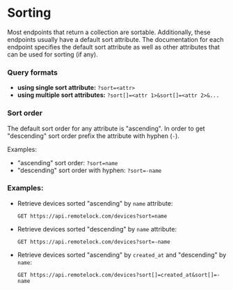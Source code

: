 # Sorting

Most endpoints that return a collection are sortable. Additionally, these
endpoints usually have a default sort attribute.
The documentation for each endpoint specifies the default sort attribute as well
as other attributes that can be used for sorting (if any).

### Query formats

* **using single sort attribute:** `?sort=<attr>`
* **using multiple sort attributes:** `?sort[]=<attr 1>&sort[]=<attr 2>&...`

### Sort order

The default sort order for any attribute is "ascending". In order to get
"descending" sort order prefix the attribute with hyphen (`-`).

Examples:

- "ascending" sort order: `?sort=name`
- "descending" sort order with hyphen: `?sort=-name`

### Examples:

* Retrieve devices sorted "ascending" by `name` attribute:

  `GET https://api.remotelock.com/devices?sort=name`

* Retrieve devices sorted "descending" by `name` attribute:

  `GET https://api.remotelock.com/devices?sort=-name`

* Retrieve devices sorted "ascending" by `created_at` and "descending" by `name`:

  `GET https://api.remotelock.com/devices?sort[]=created_at&sort[]=-name`
